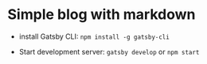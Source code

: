 # Simple blog with markdown

- install Gatsby CLI: `npm install -g gatsby-cli`

- Start development server: `gatsby develop` or `npm start`